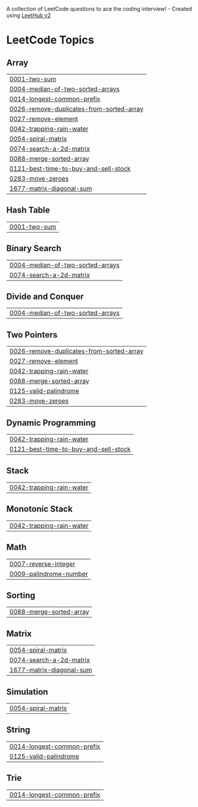 A collection of LeetCode questions to ace the coding interview! - Created using [LeetHub v2](https://github.com/arunbhardwaj/LeetHub-2.0)
<!---LeetCode Topics Start-->
# LeetCode Topics
## Array
|  |
| ------- |
| [0001-two-sum](https://github.com/piyush212101/Leetcode-practice/tree/master/0001-two-sum) |
| [0004-median-of-two-sorted-arrays](https://github.com/piyush212101/Leetcode-practice/tree/master/0004-median-of-two-sorted-arrays) |
| [0014-longest-common-prefix](https://github.com/piyush212101/Leetcode-practice/tree/master/0014-longest-common-prefix) |
| [0026-remove-duplicates-from-sorted-array](https://github.com/piyush212101/Leetcode-practice/tree/master/0026-remove-duplicates-from-sorted-array) |
| [0027-remove-element](https://github.com/piyush212101/Leetcode-practice/tree/master/0027-remove-element) |
| [0042-trapping-rain-water](https://github.com/piyush212101/Leetcode-practice/tree/master/0042-trapping-rain-water) |
| [0054-spiral-matrix](https://github.com/piyush212101/Leetcode-practice/tree/master/0054-spiral-matrix) |
| [0074-search-a-2d-matrix](https://github.com/piyush212101/Leetcode-practice/tree/master/0074-search-a-2d-matrix) |
| [0088-merge-sorted-array](https://github.com/piyush212101/Leetcode-practice/tree/master/0088-merge-sorted-array) |
| [0121-best-time-to-buy-and-sell-stock](https://github.com/piyush212101/Leetcode-practice/tree/master/0121-best-time-to-buy-and-sell-stock) |
| [0283-move-zeroes](https://github.com/piyush212101/Leetcode-practice/tree/master/0283-move-zeroes) |
| [1677-matrix-diagonal-sum](https://github.com/piyush212101/Leetcode-practice/tree/master/1677-matrix-diagonal-sum) |
## Hash Table
|  |
| ------- |
| [0001-two-sum](https://github.com/piyush212101/Leetcode-practice/tree/master/0001-two-sum) |
## Binary Search
|  |
| ------- |
| [0004-median-of-two-sorted-arrays](https://github.com/piyush212101/Leetcode-practice/tree/master/0004-median-of-two-sorted-arrays) |
| [0074-search-a-2d-matrix](https://github.com/piyush212101/Leetcode-practice/tree/master/0074-search-a-2d-matrix) |
## Divide and Conquer
|  |
| ------- |
| [0004-median-of-two-sorted-arrays](https://github.com/piyush212101/Leetcode-practice/tree/master/0004-median-of-two-sorted-arrays) |
## Two Pointers
|  |
| ------- |
| [0026-remove-duplicates-from-sorted-array](https://github.com/piyush212101/Leetcode-practice/tree/master/0026-remove-duplicates-from-sorted-array) |
| [0027-remove-element](https://github.com/piyush212101/Leetcode-practice/tree/master/0027-remove-element) |
| [0042-trapping-rain-water](https://github.com/piyush212101/Leetcode-practice/tree/master/0042-trapping-rain-water) |
| [0088-merge-sorted-array](https://github.com/piyush212101/Leetcode-practice/tree/master/0088-merge-sorted-array) |
| [0125-valid-palindrome](https://github.com/piyush212101/Leetcode-practice/tree/master/0125-valid-palindrome) |
| [0283-move-zeroes](https://github.com/piyush212101/Leetcode-practice/tree/master/0283-move-zeroes) |
## Dynamic Programming
|  |
| ------- |
| [0042-trapping-rain-water](https://github.com/piyush212101/Leetcode-practice/tree/master/0042-trapping-rain-water) |
| [0121-best-time-to-buy-and-sell-stock](https://github.com/piyush212101/Leetcode-practice/tree/master/0121-best-time-to-buy-and-sell-stock) |
## Stack
|  |
| ------- |
| [0042-trapping-rain-water](https://github.com/piyush212101/Leetcode-practice/tree/master/0042-trapping-rain-water) |
## Monotonic Stack
|  |
| ------- |
| [0042-trapping-rain-water](https://github.com/piyush212101/Leetcode-practice/tree/master/0042-trapping-rain-water) |
## Math
|  |
| ------- |
| [0007-reverse-integer](https://github.com/piyush212101/Leetcode-practice/tree/master/0007-reverse-integer) |
| [0009-palindrome-number](https://github.com/piyush212101/Leetcode-practice/tree/master/0009-palindrome-number) |
## Sorting
|  |
| ------- |
| [0088-merge-sorted-array](https://github.com/piyush212101/Leetcode-practice/tree/master/0088-merge-sorted-array) |
## Matrix
|  |
| ------- |
| [0054-spiral-matrix](https://github.com/piyush212101/Leetcode-practice/tree/master/0054-spiral-matrix) |
| [0074-search-a-2d-matrix](https://github.com/piyush212101/Leetcode-practice/tree/master/0074-search-a-2d-matrix) |
| [1677-matrix-diagonal-sum](https://github.com/piyush212101/Leetcode-practice/tree/master/1677-matrix-diagonal-sum) |
## Simulation
|  |
| ------- |
| [0054-spiral-matrix](https://github.com/piyush212101/Leetcode-practice/tree/master/0054-spiral-matrix) |
## String
|  |
| ------- |
| [0014-longest-common-prefix](https://github.com/piyush212101/Leetcode-practice/tree/master/0014-longest-common-prefix) |
| [0125-valid-palindrome](https://github.com/piyush212101/Leetcode-practice/tree/master/0125-valid-palindrome) |
## Trie
|  |
| ------- |
| [0014-longest-common-prefix](https://github.com/piyush212101/Leetcode-practice/tree/master/0014-longest-common-prefix) |
<!---LeetCode Topics End-->